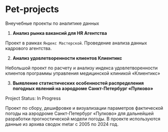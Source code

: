 # Pet-projects
Внеучебные проекты по аналитике данных 

1. **Анализ рынка вакансий для HR Агентства**
   
Проект в рамках `Яндекс Мастерской`. Проведение анализа данных кадрового агентства. 

2. **Анализ удовлетворенности клиентов Клиентикс**

Небольшой проект по расчету и анализу индекса удовлетворенности клиентов программы управления медицинской клиникой «Клиентикс» 

3. **Выявление статистических особенностей распределения погодных явлений на аэродроме Санкт-Петербург «Пулково»**

 Project Status: In Progress
 
Проект по сбору, дешифровке и визуализации параметров фактической погоды на аэродроме Санкт-Петербург «Пулково» для дальнейшей разработки прогностической модели погоды. В проекте используются данные из архива сводок metar c 2005 по 2024 год.

